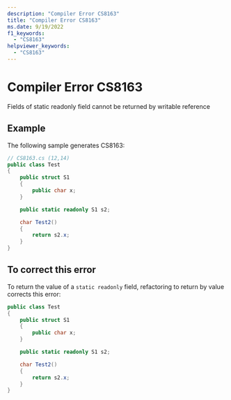 ```yaml
---
description: "Compiler Error CS8163"
title: "Compiler Error CS8163"
ms.date: 9/19/2022
f1_keywords:
  - "CS8163"
helpviewer_keywords:
  - "CS8163"
---
```

# Compiler Error CS8163

Fields of static readonly field cannot be returned by writable reference

## Example

 The following sample generates CS8163:

```csharp
// CS8163.cs (12,14)
public class Test
{
    public struct S1
    {
        public char x;
    }

    public static readonly S1 s2;

    char Test2()
    {
        return s2.x;
    }
}
```

## To correct this error

To return the value of a `static readonly` field, refactoring to return by value corrects this error:

```csharp
public class Test
{
    public struct S1
    {
        public char x;
    }

    public static readonly S1 s2;

    char Test2()
    {
        return s2.x;
    }
}
```
